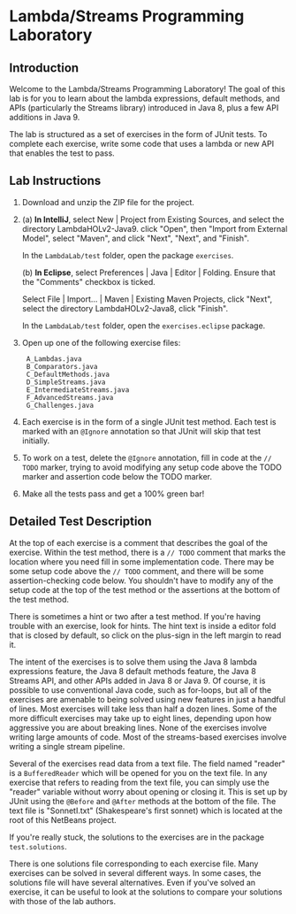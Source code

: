 # Lambda/Streams Programming Laboratory 

## Introduction

Welcome to the Lambda/Streams Programming Laboratory! The goal of this
lab is for you to learn about the lambda expressions, default methods,
and APIs (particularly the Streams library) introduced in Java 8, plus 
a few API additions in Java 9.

The lab is structured as a set of exercises in the form of JUnit
tests. To complete each exercise, write some code that uses a
lambda or new API that enables the test to pass.

## Lab Instructions
1. Download and unzip the ZIP file for the project.

2. (a) **In IntelliJ**, select New | Project from Existing Sources, and
select the directory LambdaHOLv2-Java9. click "Open", then 
"Import from External Model", select "Maven", and click "Next", 
"Next", and "Finish".

    In the `LambdaLab/test` folder, open the package `exercises`.

    (b) **In Eclipse**, select Preferences | Java | Editor | Folding. 
Ensure that the "Comments" checkbox is ticked.

    Select File | Import... | Maven | Existing Maven Projects, click
"Next", select the directory LambdaHOLv2-Java8, click "Finish".

    In the `LambdaLab/test` folder, open the `exercises.eclipse` package.

3. Open up one of the following exercise files:

        A_Lambdas.java
        B_Comparators.java
        C_DefaultMethods.java
        D_SimpleStreams.java
        E_IntermediateStreams.java
        F_AdvancedStreams.java
        G_Challenges.java

4. Each exercise is in the form of a single JUnit test method. Each
test is marked with an `@Ignore` annotation so that JUnit will skip that
test initially.

5. To work on a test, delete the `@Ignore` annotation, fill in code at
the `// TODO` marker, trying to avoid modifying any setup code above the
TODO marker and assertion code below the TODO marker.

6. Make all the tests pass and get a 100% green bar!

## Detailed Test Description

At the top of each exercise is a comment that describes the goal of
the exercise. Within the test method, there is a `// TODO` comment that
marks the location where you need fill in some implementation
code. There may be some setup code above the `// TODO` comment, and
there will be some assertion-checking code below.  You shouldn't have
to modify any of the setup code at the top of the test method or the
assertions at the bottom of the test method.

There is sometimes a hint or two after a test method. If you're having
trouble with an exercise, look for hints. The hint text is inside
a editor fold that is closed by default, so click on the plus-sign
in the left margin to read it.

The intent of the exercises is to solve them using the Java 8 lambda
expressions feature, the Java 8 default methods feature, the Java 8
Streams API, and other APIs added in Java 8 or Java 9. Of course, it
is possible to use conventional Java code, such as for-loops, but all
of the exercises are amenable to being solved using new features in
just a handful of lines. Most exercises will take less than half a
dozen lines. Some of the more difficult exercises may take up to eight
lines, depending upon how aggressive you are about breaking
lines. None of the exercises involve writing large amounts of
code. Most of the streams-based exercises involve writing a single
stream pipeline.

Several of the exercises read data from a text file. The field named
"reader" is a `BufferedReader` which will be opened for you on the text
file. In any exercise that refers to reading from the text file, you
can simply use the "reader" variable without worry about opening or
closing it. This is set up by JUnit using the `@Before` and `@After`
methods at the bottom of the file. The text file is "SonnetI.txt"
(Shakespeare's first sonnet) which is located at the root of this
NetBeans project.

If you're really stuck, the solutions to the exercises are in the package `test.solutions`.

There is one solutions file corresponding to each exercise file.  Many
exercises can be solved in several different ways. In some cases, the
solutions file will have several alternatives. Even if you've solved
an exercise, it can be useful to look at the solutions to compare your
solutions with those of the lab authors.
